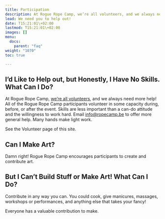 ```yaml
---
title: Participation
description: At Rogue Rope Camp, we’re all volunteers, and we always need more help!
lead: We need you to help out!
date: T15:21:01\+02:00
lastmod: T15:21:01\+02:00
images: []
menu: 
  docs:
    parent: "faq"
weight: "1070"
toc: true

---
```

## I’d Like to Help out, but Honestly, I Have No Skills. What Can I Do?

At Rogue Rope Camp, [we’re all volunteers](../main/volunteer/), and we always need more help! All of the Rogue Rope Camp participants volunteer in some capacity during, before, or after the event. Skills are less important than a can-do attitude and the willingness to work hard. Email [info@ropecamp.be](mailto:info@ropecamp.be) to offer more general help. Many hands make light work.

See the Volunteer page of this site.

## Can I Make Art?

Damn right! Rogue Rope Camp encourages participants to create and contribute art.

## But I Can’t Build Stuff or Make Art! What Can I Do?

Contribute in any way you can. You could cook, give manicures, massages, workshops or performances, and anything else that takes your fancy! 

Everyone has a valuable contribution to make.
